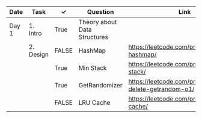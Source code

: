 | Date  | Task      | ✓     | Question                     | Link                                                      | Difficulty |
|-------|-----------|-------|------------------------------|-----------------------------------------------------------|------------|
| Day 1 | 1. Intro  | True | Theory about Data Structures |                                                           |            |
|       | 2. Design | FALSE | HashMap                      | https://leetcode.com/problems/design-hashmap/             | Easy       |
|       |           | True | Min Stack                    | https://leetcode.com/problems/min-stack/                  | Easy       |
|       |           | True | GetRandomizer                | https://leetcode.com/problems/insert-delete-getrandom-o1/ | Medium     |
|       |           | FALSE | LRU Cache                    | https://leetcode.com/problems/lru-cache/                  | Medium     |
